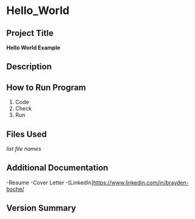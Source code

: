 # Hello_World
## Project Title
**Hello World Example**
## Description
## How to Run Program
1. Code
2. Check
3. Run
## Files Used
*list file names*
## Additional Documentation
-Resume
-Cover Letter
-[LinkedIn]https://www.linkedin.com/in/brayden-boche/
## Version Summary
